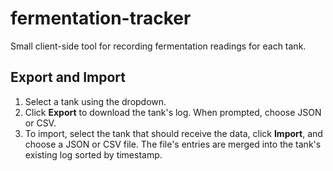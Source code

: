 # fermentation-tracker

Small client-side tool for recording fermentation readings for each tank.

## Export and Import

1. Select a tank using the dropdown.
2. Click **Export** to download the tank's log. When prompted, choose JSON or CSV.
3. To import, select the tank that should receive the data, click **Import**, and choose a JSON or CSV file.
   The file's entries are merged into the tank's existing log sorted by timestamp.

